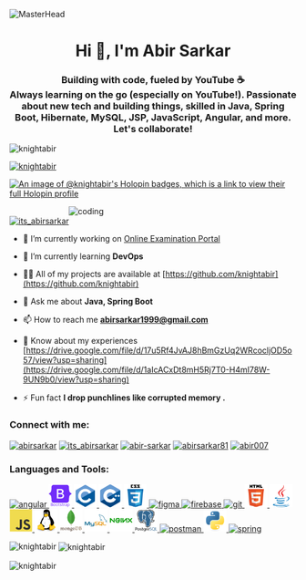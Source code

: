 ![MasterHead](https://media.licdn.com/dms/image/C5616AQHdAZwmlt3-MQ/profile-displaybackgroundimage-shrink_200_800/0/1628742030836?e=2147483647&v=beta&t=-EQU_CDIBdknkrwEb5j8j7tnMPunCxBw85L684qWg_k)
<h1 align="center">Hi 👋, I'm Abir Sarkar</h1>
<h3 align="center">Building with code, fueled by YouTube ☕️ <br/> Always learning on the go (especially on YouTube!). Passionate about new tech and building things, skilled in Java, Spring Boot, Hibernate, MySQL, JSP, JavaScript, Angular, and more. Let's collaborate!</h3>

<p align="left"> <img src="https://komarev.com/ghpvc/?username=knightabir&label=Profile%20views&color=0e75b6&style=flat" alt="knightabir" /> </p>

<p align="left"> <a href="https://github.com/ryo-ma/github-profile-trophy"><img src="https://github-profile-trophy.vercel.app/?username=knightabir" alt="knightabir" /></a> </p>

[![An image of @knightabir's Holopin badges, which is a link to view their full Holopin profile](https://holopin.me/knightabir)](https://holopin.io/@knightabir)

<img align="right" alt="coding" width="400" src="https://miro.medium.com/max/1360/0*7Q3yvSIv_t0ioJ-Z.gif" >

<p align="left"> <a href="https://twitter.com/its_abirsarkar" target="blank"><img src="https://img.shields.io/twitter/follow/its_abirsarkar?logo=twitter&style=for-the-badge" alt="its_abirsarkar" /></a> </p>

- 🔭 I’m currently working on [Online Examination Portal](https://github.com/knightabir/Online-Examination-Portal)

- 🌱 I’m currently learning **DevOps**

- 👨‍💻 All of my projects are available at [https://github.com/knightabir](https://github.com/knightabir)

- 💬 Ask me about **Java, Spring Boot**

- 📫 How to reach me **abirsarkar1999@gmail.com**

- 📄 Know about my experiences [https://drive.google.com/file/d/17u5Rf4JvAJ8hBmGzUq2WRcocljOD5o57/view?usp=sharing](https://drive.google.com/file/d/1aIcACxDt8mH5Rj7T0-H4mI78W-9UN9b0/view?usp=sharing)

- ⚡ Fun fact **I drop punchlines like corrupted memory .**

<h3 align="left">Connect with me:</h3>
<p align="left">
<a href="https://dev.to/abirsarkar" target="blank"><img align="center" src="https://raw.githubusercontent.com/rahuldkjain/github-profile-readme-generator/master/src/images/icons/Social/devto.svg" alt="abirsarkar" height="30" width="40" /></a>
<a href="https://twitter.com/its_abirsarkar" target="blank"><img align="center" src="https://raw.githubusercontent.com/rahuldkjain/github-profile-readme-generator/master/src/images/icons/Social/twitter.svg" alt="its_abirsarkar" height="30" width="40" /></a>
<a href="https://linkedin.com/in/abir-sarkar" target="blank"><img align="center" src="https://raw.githubusercontent.com/rahuldkjain/github-profile-readme-generator/master/src/images/icons/Social/linked-in-alt.svg" alt="abir-sarkar" height="30" width="40" /></a>
<a href="https://instagram.com/abirsarkar81" target="blank"><img align="center" src="https://raw.githubusercontent.com/rahuldkjain/github-profile-readme-generator/master/src/images/icons/Social/instagram.svg" alt="abirsarkar81" height="30" width="40" /></a>
<a href="https://www.leetcode.com/abir007" target="blank"><img align="center" src="https://raw.githubusercontent.com/rahuldkjain/github-profile-readme-generator/master/src/images/icons/Social/leet-code.svg" alt="abir007" height="30" width="40" /></a>
</p>

<h3 align="left">Languages and Tools:</h3>
<p align="left"> <a href="https://angular.io" target="_blank" rel="noreferrer"> <img src="https://angular.io/assets/images/logos/angular/angular.svg" alt="angular" width="40" height="40"/> </a> <a href="https://getbootstrap.com" target="_blank" rel="noreferrer"> <img src="https://raw.githubusercontent.com/devicons/devicon/master/icons/bootstrap/bootstrap-plain-wordmark.svg" alt="bootstrap" width="40" height="40"/> </a> <a href="https://www.cprogramming.com/" target="_blank" rel="noreferrer"> <img src="https://raw.githubusercontent.com/devicons/devicon/master/icons/c/c-original.svg" alt="c" width="40" height="40"/> </a> <a href="https://www.w3schools.com/cpp/" target="_blank" rel="noreferrer"> <img src="https://raw.githubusercontent.com/devicons/devicon/master/icons/cplusplus/cplusplus-original.svg" alt="cplusplus" width="40" height="40"/> </a> <a href="https://www.w3schools.com/css/" target="_blank" rel="noreferrer"> <img src="https://raw.githubusercontent.com/devicons/devicon/master/icons/css3/css3-original-wordmark.svg" alt="css3" width="40" height="40"/> </a> <a href="https://www.figma.com/" target="_blank" rel="noreferrer"> <img src="https://www.vectorlogo.zone/logos/figma/figma-icon.svg" alt="figma" width="40" height="40"/> </a> <a href="https://firebase.google.com/" target="_blank" rel="noreferrer"> <img src="https://www.vectorlogo.zone/logos/firebase/firebase-icon.svg" alt="firebase" width="40" height="40"/> </a> <a href="https://git-scm.com/" target="_blank" rel="noreferrer"> <img src="https://www.vectorlogo.zone/logos/git-scm/git-scm-icon.svg" alt="git" width="40" height="40"/> </a> <a href="https://www.w3.org/html/" target="_blank" rel="noreferrer"> <img src="https://raw.githubusercontent.com/devicons/devicon/master/icons/html5/html5-original-wordmark.svg" alt="html5" width="40" height="40"/> </a> <a href="https://www.java.com" target="_blank" rel="noreferrer"> <img src="https://raw.githubusercontent.com/devicons/devicon/master/icons/java/java-original.svg" alt="java" width="40" height="40"/> </a> <a href="https://developer.mozilla.org/en-US/docs/Web/JavaScript" target="_blank" rel="noreferrer"> <img src="https://raw.githubusercontent.com/devicons/devicon/master/icons/javascript/javascript-original.svg" alt="javascript" width="40" height="40"/> </a> <a href="https://www.linux.org/" target="_blank" rel="noreferrer"> <img src="https://raw.githubusercontent.com/devicons/devicon/master/icons/linux/linux-original.svg" alt="linux" width="40" height="40"/> </a> <a href="https://www.mongodb.com/" target="_blank" rel="noreferrer"> <img src="https://raw.githubusercontent.com/devicons/devicon/master/icons/mongodb/mongodb-original-wordmark.svg" alt="mongodb" width="40" height="40"/> </a> <a href="https://www.mysql.com/" target="_blank" rel="noreferrer"> <img src="https://raw.githubusercontent.com/devicons/devicon/master/icons/mysql/mysql-original-wordmark.svg" alt="mysql" width="40" height="40"/> </a> <a href="https://www.nginx.com" target="_blank" rel="noreferrer"> <img src="https://raw.githubusercontent.com/devicons/devicon/master/icons/nginx/nginx-original.svg" alt="nginx" width="40" height="40"/> </a> <a href="https://www.postgresql.org" target="_blank" rel="noreferrer"> <img src="https://raw.githubusercontent.com/devicons/devicon/master/icons/postgresql/postgresql-original-wordmark.svg" alt="postgresql" width="40" height="40"/> </a> <a href="https://postman.com" target="_blank" rel="noreferrer"> <img src="https://www.vectorlogo.zone/logos/getpostman/getpostman-icon.svg" alt="postman" width="40" height="40"/> </a> <a href="https://www.python.org" target="_blank" rel="noreferrer"> <img src="https://raw.githubusercontent.com/devicons/devicon/master/icons/python/python-original.svg" alt="python" width="40" height="40"/> </a> <a href="https://spring.io/" target="_blank" rel="noreferrer"> <img src="https://www.vectorlogo.zone/logos/springio/springio-icon.svg" alt="spring" width="40" height="40"/> </a> </p>

<p><img align="left" src="https://github-readme-stats.vercel.app/api/top-langs?username=knightabir&show_icons=true&locale=en&layout=compact" alt="knightabir" /></p>

<p>&nbsp;<img align="center" src="https://github-readme-stats.vercel.app/api?username=knightabir&show_icons=true&locale=en" alt="knightabir" /></p>

<p><img align="center" src="https://github-readme-streak-stats.herokuapp.com/?user=knightabir&" alt="knightabir" /></p>
